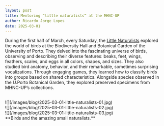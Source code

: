 ```yaml
---
layout: post
title: Mentoring “little naturalists” at the MHNC-UP
author: Ricardo Jorge Lopes
date: 2025-03-01
---
```


During the first half of March, every Saturday, the [Little Naturalists](https://www.facebook.com/media/set/?vanity=mhnc.up.pt&set=a.1183060357155788) explored the world of birds at the Biodiversity Hall and Botanical Garden of the University of Porto. They delved into the fascinating universe of birds, observing and describing their diverse features: beaks, feet, wings, feathers, scales, and eggs in all colors, shapes, and sizes. They also studied bird anatomy, behavior, and their remarkable, sometimes surprising vocalizations. Through engaging games, they learned how to classify birds into groups based on shared characteristics. Alongside species observed in the U.Porto Botanical Garden, they explored preserved specimens from MHNC-UP’s collections.

<br>
![](/images/blog/2025-03-01-little-naturalists-01.jpg)
<br>
![](/images/blog/2025-03-01-little-naturalists-02.jpg)
<br>
![](/images/blog/2025-03-01-little-naturalists-03.jpg)
<br>
**Birds and the amazing small naturalists.**
